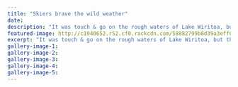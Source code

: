 ```yaml
---
title: "Skiers brave the wild weather"
date: 
description: "It was touch & go on the rough waters of Lake Wiritoa, but the Wanganui Water Ski Club got through their entire Gold Star tournament for 44 top skiers on the weekend, including WHS student Lily Meade"
featured-image: http://c1940652.r52.cf0.rackcdn.com/58882799b8d39a3eff001fd0/Lily-Meade-photo-fm-dad-5.11.15.jpg
excerpt: "It was touch & go on the rough waters of Lake Wiritoa, but the Wanganui Water Ski Club got through their entire Gold Star tournament for 44 top skiers on the weekend, including WHS student Lily Meade."
gallery-image-1: 
gallery-image-2: 
gallery-image-3: 
gallery-image-4: 
gallery-image-5: 
---
```

